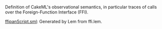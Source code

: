 Definition of CakeML's observational semantics, in particular traces of calls
over the Foreign-Function Interface (FFI).

[ffipanScript.sml](ffipanScript.sml):
Generated by Lem from ffi.lem.
